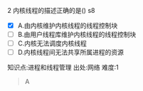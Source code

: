 2
内核线程的描述正确的是() s8
- [x] A.由内核维护内核线程的线程控制块
- [ ] B.由用户线程库维护内核线程的线程控制块
- [ ] C.内核无法调度内核线程
- [ ] D.内核线程间无法共享所属进程的资源

知识点:进程和线程管理
出处:网络
难度:1
> A
